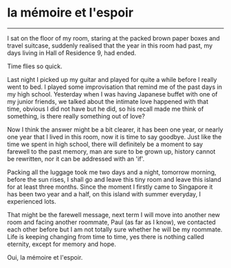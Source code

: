 la mémoire et l'espoir
===

---

I sat on the floor of my room, staring at the packed brown paper boxes and travel suitcase, suddenly realised that the year in this room had past, my days living in Hall of Residence 9, had ended.

Time flies so quick. 

Last night I picked up my guitar and played for quite a while before I really went to bed. I played some improvisation that remind me of the past days in my high school. Yesterday when I was having Japanese buffet with one of my junior friends, we talked about the intimate love happened with that time, obvious I did not have but he did, so his recall made me think of something, is there really something out of love?

Now I think the answer might be a bit clearer, it has been one year, or nearly one year that I lived in this room, now it is time to say goodbye. Just like the time we spent in high school, there will definitely be a moment to say farewell to the past memory, man are sure to be grown up, history cannot be rewritten, nor it can be addressed with an 'if'. 

Packing all the luggage took me two days and a night, tomorrow morning, before the sun rises, I shall go and leave this tiny room and leave this island for at least three months. Since the moment I firstly came to Singapore it has been two year and a half, on this island with summer everyday, I experienced lots.

That might be the farewell message, next term I will move into another new room and facing another roommate, Paul (as far as I know), we contacted each other before but I am not totally sure whether he will be my roommate. Life is keeping changing from time to time, yes there is nothing called eternity, except for memory and hope.

Oui, la mémoire et l'espoir.